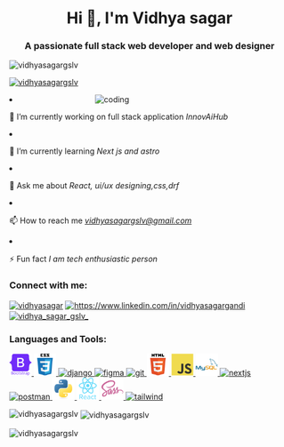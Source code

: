 <h1 align="center">Hi 👋, I'm Vidhya sagar</h1>
<h3 align="center">A passionate full stack web developer and web designer</h3>


<p align="left"> <img src="https://komarev.com/ghpvc/?username=vidhyasagargslv&label=Profile%20views&color=0e75b6&style=flat" alt="vidhyasagargslv" /> </p>

<p align="left"> <a href="https://github.com/ryo-ma/github-profile-trophy"><img src="https://github-profile-trophy.vercel.app/?username=vidhyasagargslv" alt="vidhyasagargslv" /></a> </p>
<img align="right" alt="coding" width="350" src="https://www.codium.ai/wp-content/uploads/2023/10/how-does-code-integrity-work.gif"

- 🔭 I’m currently working on full stack application *InnovAiHub*

- 🌱 I’m currently learning *Next js and astro*

- 💬 Ask me about *React, ui/ux designing,css,drf*

- 📫 How to reach me *vidhyasagargslv@gmail.com*

- ⚡ Fun fact *I am tech enthusiastic person*

<h3 align="left">Connect with me:</h3>
<p align="left">
<a href="https://dev.to/vidhyasagar" target="blank"><img align="center" src="https://raw.githubusercontent.com/rahuldkjain/github-profile-readme-generator/master/src/images/icons/Social/devto.svg" alt="vidhyasagar" height="30" width="40" /></a>
<a href="https://linkedin.com/in/https://www.linkedin.com/in/vidhyasagargandi" target="blank"><img align="center" src="https://raw.githubusercontent.com/rahuldkjain/github-profile-readme-generator/master/src/images/icons/Social/linked-in-alt.svg" alt="https://www.linkedin.com/in/vidhyasagargandi" height="30" width="40" /></a>
<a href="https://instagram.com/vidhya_sagar_gslv_" target="blank"><img align="center" src="https://raw.githubusercontent.com/rahuldkjain/github-profile-readme-generator/master/src/images/icons/Social/instagram.svg" alt="vidhya_sagar_gslv_" height="30" width="40" /></a>
</p>

<h3 align="left">Languages and Tools:</h3>
<p align="left"> <a href="https://getbootstrap.com" target="_blank" rel="noreferrer"> <img src="https://raw.githubusercontent.com/devicons/devicon/master/icons/bootstrap/bootstrap-plain-wordmark.svg" alt="bootstrap" width="40" height="40"/> </a> <a href="https://www.w3schools.com/css/" target="_blank" rel="noreferrer"> <img src="https://raw.githubusercontent.com/devicons/devicon/master/icons/css3/css3-original-wordmark.svg" alt="css3" width="40" height="40"/> </a> <a href="https://www.djangoproject.com/" target="_blank" rel="noreferrer"> <img src="https://cdn.worldvectorlogo.com/logos/django.svg" alt="django" width="40" height="40"/> </a> <a href="https://www.figma.com/" target="_blank" rel="noreferrer"> <img src="https://www.vectorlogo.zone/logos/figma/figma-icon.svg" alt="figma" width="40" height="40"/> </a> <a href="https://git-scm.com/" target="_blank" rel="noreferrer"> <img src="https://www.vectorlogo.zone/logos/git-scm/git-scm-icon.svg" alt="git" width="40" height="40"/> </a> <a href="https://www.w3.org/html/" target="_blank" rel="noreferrer"> <img src="https://raw.githubusercontent.com/devicons/devicon/master/icons/html5/html5-original-wordmark.svg" alt="html5" width="40" height="40"/> </a> <a href="https://developer.mozilla.org/en-US/docs/Web/JavaScript" target="_blank" rel="noreferrer"> <img src="https://raw.githubusercontent.com/devicons/devicon/master/icons/javascript/javascript-original.svg" alt="javascript" width="40" height="40"/> </a> <a href="https://www.mysql.com/" target="_blank" rel="noreferrer"> <img src="https://raw.githubusercontent.com/devicons/devicon/master/icons/mysql/mysql-original-wordmark.svg" alt="mysql" width="40" height="40"/> </a> <a href="https://nextjs.org/" target="_blank" rel="noreferrer"> <img src="https://cdn.worldvectorlogo.com/logos/nextjs-2.svg" alt="nextjs" width="40" height="40"/> </a> <a href="https://postman.com" target="_blank" rel="noreferrer"> <img src="https://www.vectorlogo.zone/logos/getpostman/getpostman-icon.svg" alt="postman" width="40" height="40"/> </a> <a href="https://www.python.org" target="_blank" rel="noreferrer"> <img src="https://raw.githubusercontent.com/devicons/devicon/master/icons/python/python-original.svg" alt="python" width="40" height="40"/> </a> <a href="https://reactjs.org/" target="_blank" rel="noreferrer"> <img src="https://raw.githubusercontent.com/devicons/devicon/master/icons/react/react-original-wordmark.svg" alt="react" width="40" height="40"/> </a> <a href="https://sass-lang.com" target="_blank" rel="noreferrer"> <img src="https://raw.githubusercontent.com/devicons/devicon/master/icons/sass/sass-original.svg" alt="sass" width="40" height="40"/> </a> <a href="https://tailwindcss.com/" target="_blank" rel="noreferrer"> <img src="https://www.vectorlogo.zone/logos/tailwindcss/tailwindcss-icon.svg" alt="tailwind" width="40" height="40"/> </a> </p>

<p><img align="left" src="https://github-readme-stats.vercel.app/api/top-langs?username=vidhyasagargslv&show_icons=true&locale=en&layout=compact" alt="vidhyasagargslv" /></p>

<p>&nbsp;<img align="center" src="https://github-readme-stats.vercel.app/api?username=vidhyasagargslv&show_icons=true&locale=en" alt="vidhyasagargslv" /></p>

<p><img align="center" src="https://github-readme-streak-stats.herokuapp.com/?user=vidhyasagargslv&" alt="vidhyasagargslv" /></p>
